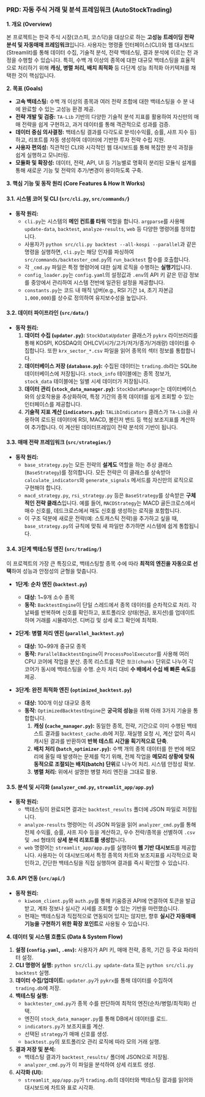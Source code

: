 ### **PRD: 자동 주식 거래 및 분석 프레임워크 (AutoStockTrading)**

**1. 개요 (Overview)**

본 프로젝트는 한국 주식 시장(코스피, 코스닥)을 대상으로 하는 **고성능 트레이딩 전략 분석 및 자동매매 프레임워크**입니다. 사용자는 명령줄 인터페이스(CLI)와 웹 대시보드(Streamlit)를 통해 데이터 수집, 기술적 분석, 전략 백테스팅, 결과 분석에 이르는 전 과정을 수행할 수 있습니다. 특히, 수백 개 이상의 종목에 대한 대규모 백테스팅을 효율적으로 처리하기 위해 **캐싱, 병렬 처리, 배치 최적화** 등 다단계 성능 최적화 아키텍처를 채택한 것이 핵심입니다.

**2. 목표 (Goals)**

*   **고속 백테스팅:** 수백 개 이상의 종목과 여러 전략 조합에 대한 백테스팅을 수 분 내에 완료할 수 있는 고성능 환경 제공.
*   **전략 개발 및 검증:** `TA-Lib` 기반의 다양한 기술적 분석 지표를 활용하여 자신만의 매매 전략을 쉽게 구현하고, 과거 데이터를 통해 객관적으로 성과를 검증.
*   **데이터 중심 의사결정:** 백테스팅 결과를 다각도로 분석(수익률, 승률, 샤프 지수 등)하고, 리포트를 자동 생성하여 데이터에 기반한 투자 전략 수립 지원.
*   **사용자 편의성:** 직관적인 CLI와 시각적인 웹 대시보드를 통해 복잡한 분석 과정을 쉽게 실행하고 모니터링.
*   **모듈화 및 확장성:** 데이터, 전략, API, UI 등 기능별로 명확히 분리된 모듈식 설계를 통해 새로운 기능 및 전략의 추가/변경이 용이하도록 구축.

**3. 핵심 기능 및 동작 원리 (Core Features & How It Works)**

#### **3.1. 시스템 코어 및 CLI (`src/cli.py`, `src/commands/`)**

*   **동작 원리:**
    *   `cli.py`는 시스템의 **메인 컨트롤 타워** 역할을 합니다. `argparse`를 사용해 `update-data`, `backtest`, `analyze-results`, `web` 등 다양한 명령어를 정의합니다.
    *   사용자가 `python src/cli.py backtest --all-kospi --parallel`과 같은 명령을 실행하면, `cli.py`는 해당 인자를 파싱하여 `src/commands/backtester_cmd.py`의 `run_backtest` 함수를 호출합니다.
    *   각 `_cmd.py` 파일은 특정 명령어에 대한 실제 로직을 수행하는 **실행기**입니다.
    *   `config_loader.py`는 `config.yaml`의 설정값과 `.env`의 API 키 같은 민감 정보를 중앙에서 관리하여 시스템 전반에 일관된 설정을 제공합니다.
    *   `constants.py`는 코드 내 매직 넘버(e.g., RSI 기간 `14`, 초기 자본금 `1,000,000`)를 상수로 정의하여 유지보수성을 높입니다.

#### **3.2. 데이터 파이프라인 (`src/data/`)**

*   **동작 원리:**
    1.  **데이터 수집 (`updater.py`):** `StockDataUpdater` 클래스가 `pykrx` 라이브러리를 통해 KOSPI, KOSDAQ의 OHLCV(시가/고가/저가/종가/거래량) 데이터를 수집합니다. 또한 `krx_sector_*.csv` 파일을 읽어 종목의 섹터 정보를 통합합니다.
    2.  **데이터베이스 저장 (`database.py`):** 수집된 데이터는 `trading.db`라는 SQLite 데이터베이스에 저장됩니다. `stock_info` 테이블에는 종목 정보가, `stock_data` 테이블에는 일별 시세 데이터가 저장됩니다.
    3.  **데이터 관리 (`stock_data_manager.py`):** `StockDataManager`는 데이터베이스와의 상호작용을 추상화하여, 특정 기간의 종목 데이터를 쉽게 조회할 수 있는 인터페이스를 제공합니다.
    4.  **기술적 지표 계산 (`indicators.py`):** `TALibIndicators` 클래스가 `TA-Lib`을 사용하여 로드된 데이터에 RSI, MACD, 볼린저 밴드 등 핵심 보조지표를 계산하여 추가합니다. 이 계산된 데이터프레임이 전략 분석의 기반이 됩니다.

#### **3.3. 매매 전략 프레임워크 (`src/strategies/`)**

*   **동작 원리:**
    *   `base_strategy.py`는 모든 전략의 **설계도** 역할을 하는 추상 클래스(`BaseStrategy`)를 정의합니다. 모든 전략은 이 클래스를 상속받아 `calculate_indicators`와 `generate_signals` 메서드를 자신만의 로직으로 구현해야 합니다.
    *   `macd_strategy.py`, `rsi_strategy.py` 등은 `BaseStrategy`를 상속받은 **구체적인 전략 클래스**입니다. 예를 들어, `MACDStrategy`는 MACD 골든크로스에서 매수 신호를, 데드크로스에서 매도 신호를 생성하는 로직을 포함합니다.
    *   이 구조 덕분에 새로운 전략(예: 스토캐스틱 전략)을 추가하고 싶을 때, `base_strategy.py`의 규칙에 맞춰 새 파일만 추가하면 시스템에 쉽게 통합됩니다.

#### **3.4. 3단계 백테스팅 엔진 (`src/trading/`)**

이 프로젝트의 가장 큰 특징으로, 백테스팅할 종목 수에 따라 **최적의 엔진을 자동으로 선택**하여 성능과 안정성의 균형을 맞춥니다.

*   **1단계: 순차 엔진 (`backtest.py`)**
    *   **대상:** 1~9개 소수 종목
    *   **동작:** `BacktestEngine`이 단일 스레드에서 종목 데이터를 순차적으로 처리. 각 날짜를 반복하며 신호를 확인하고, 포트폴리오 상태(현금, 포지션)를 업데이트하며 거래를 시뮬레이션. 디버깅 및 상세 로그 확인에 최적화.

*   **2단계: 병렬 처리 엔진 (`parallel_backtest.py`)**
    *   **대상:** 10~99개 중규모 종목
    *   **동작:** `ParallelBacktestEngine`이 `ProcessPoolExecutor`를 사용해 여러 CPU 코어에 작업을 분산. 종목 리스트를 작은 `청크(chunk)` 단위로 나누어 각 코어가 동시에 백테스팅을 수행. 순차 처리 대비 **수 배에서 수십 배 빠른 속도**를 제공.

*   **3단계: 완전 최적화 엔진 (`optimized_backtest.py`)**
    *   **대상:** 100개 이상 대규모 종목
    *   **동작:** `OptimizedBacktestEngine`은 **궁극의 성능**을 위해 아래 3가지 기술을 통합합니다.
        1.  **캐싱 (`cache_manager.py`):** 동일한 종목, 전략, 기간으로 이미 수행된 백테스트 결과를 `backtest_cache.db`에 저장. 재실행 요청 시, 계산 없이 즉시 캐시된 결과를 반환하여 **반복 테스트 시간을 획기적으로 단축**.
        2.  **배치 처리 (`batch_optimizer.py`):** 수백 개의 종목 데이터를 한 번에 메모리에 올릴 때 발생하는 문제를 막기 위해, 전체 작업을 **메모리 상황에 맞춰 동적으로 조절되는 배치(batch) 단위**로 나누어 처리. 시스템 안정성 확보.
        3.  **병렬 처리:** 위에서 설명한 병렬 처리 엔진을 그대로 활용.

#### **3.5. 분석 및 시각화 (`analyzer_cmd.py`, `streamlit_app/app.py`)**

*   **동작 원리:**
    *   백테스팅이 완료되면 결과는 `backtest_results` 폴더에 JSON 파일로 저장됩니다.
    *   `analyze-results` 명령어는 이 JSON 파일을 읽어 `analyzer_cmd.py`를 통해 전체 수익률, 승률, 샤프 지수 등을 계산하고, 우수 전략/종목을 선별하여 `.csv` 및 `.md` 형태의 **상세 분석 리포트를 생성**합니다.
    *   `web` 명령어는 `streamlit_app/app.py`를 실행하여 **웹 기반 대시보드**를 제공합니다. 사용자는 이 대시보드에서 특정 종목의 차트와 보조지표를 시각적으로 확인하고, 간단한 백테스팅을 직접 실행하며 결과를 즉시 확인할 수 있습니다.

#### **3.6. API 연동 (`src/api/`)**

*   **동작 원리:**
    *   `kiwoom_client.py`와 `auth.py`를 통해 키움증권 API에 연결하여 토큰을 발급받고, 계좌 정보나 실시간 시세를 조회할 수 있는 기반을 마련했습니다.
    *   현재는 백테스팅과 직접적으로 연동되어 있지는 않지만, 향후 **실시간 자동매매 기능을 구현하기 위한 확장 포인트**로 사용될 수 있습니다.

**4. 데이터 및 시스템 흐름도 (Data & System Flow)**

1.  **설정 (`config.yaml`, `.env`):** 사용자가 API 키, 매매 전략, 종목, 기간 등 주요 파라미터 설정.
2.  **CLI 명령어 실행:** `python src/cli.py update-data` 또는 `python src/cli.py backtest` 실행.
3.  **데이터 수집/업데이트:** `updater.py`가 `pykrx`를 통해 데이터를 수집하여 `trading.db`에 저장.
4.  **백테스팅 실행:**
    *   `backtester_cmd.py`가 종목 수를 판단하여 최적의 엔진(순차/병렬/최적화) 선택.
    *   엔진이 `stock_data_manager.py`를 통해 DB에서 데이터를 로드.
    *   `indicators.py`가 보조지표를 계산.
    *   선택된 `strategy`가 매매 신호를 생성.
    *   `backtest.py`의 포트폴리오 관리 로직에 따라 모의 거래 실행.
5.  **결과 저장 및 분석:**
    *   백테스팅 결과가 `backtest_results/` 폴더에 JSON으로 저장됨.
    *   `analyzer_cmd.py`가 이 파일을 분석하여 상세 리포트 생성.
6.  **시각화 (UI):**
    *   `streamlit_app/app.py`가 `trading.db`의 데이터와 백테스팅 결과를 읽어와 대시보드에 차트와 표로 시각화.
